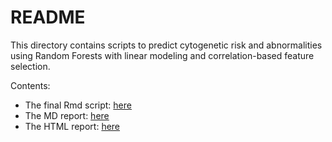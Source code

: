 README
========================================================
  
This directory contains scripts to predict cytogenetic risk and abnormalities using Random Forests with linear modeling and correlation-based feature selection.

Contents:
* The final Rmd script: [here](https://github.com/rdocking/stat540-group-project-aml-cnv/blob/master/code/rf_exploratory/rf_exploratory.Rmd)
* The MD report: [here](https://github.com/rdocking/stat540-group-project-aml-cnv/blob/master/code/rf_exploratory/rf_exploratory.md)
* The HTML report: [here](http://htmlpreview.github.io/?https://github.com/rdocking/stat540-group-project-aml-cnv/blob/master/code/rf_exploratory/rf_exploratory.html)
